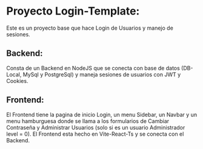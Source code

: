 # Proyecto Login-Template:
Este es un proyecto base que hace Login de Usuarios y manejo de sesiones. 

## Backend:
Consta de un Backend en NodeJS que se conecta con base de datos (DB-Local, MySql y PostgreSql) y maneja sesiones de usuarios con JWT y Cookies.

## Frontend:
El Frontend tiene la pagina de inicio Login, un menu Sidebar, un Navbar y un menu hamburguesa donde se llama a los formularios de Cambiar Contraseña y Administrar Usuarios (solo si es un usuario Administrador level = 0). 
El Frontend esta hecho en Vite-React-Ts y se conecta con el Backend.
